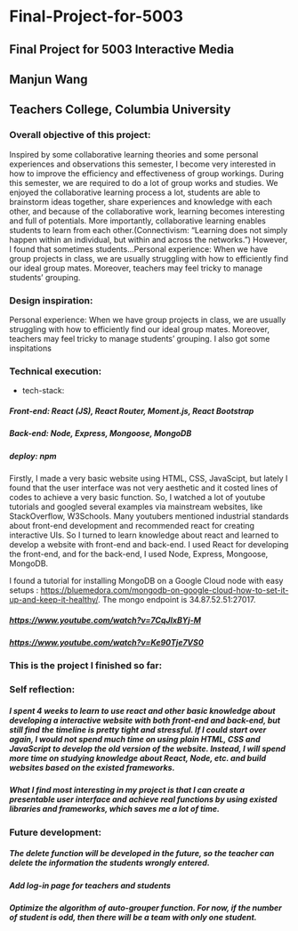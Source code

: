 # Final-Project-for-5003
## Final Project for 5003 Interactive Media 
## Manjun Wang
## Teachers College, Columbia University

### Overall objective of this project:
Inspired by some collaborative learning theories and some personal experiences and observations this semester, I become very interested in how to improve the efficiency and effectiveness of group workings. During this semester, we are required to do a lot of group works and studies. We enjoyed the collaborative learning process a lot, students are able to brainstorm ideas together, share experiences and knowledge with each other, and because of the collaborative work, learning becomes interesting and full of potentials. More importantly, collaborative learning enables students to learn from each other.(Connectivism: “Learning does not simply happen within an individual, but within and across the networks.”) However, I found that sometimes students...Personal experience: When we have group projects in class, we are usually struggling with how to efficiently find our ideal group mates. Moreover, teachers may feel tricky to manage students’ grouping. 

### Design inspiration:
Personal experience: When we have group projects in class, we are usually struggling with how to efficiently find our ideal group mates. Moreover, teachers may feel tricky to manage students’ grouping. 
I also got some inspitations 
### Technical execution:
- tech-stack:
##### Front-end: React (JS), React Router, Moment.js, React Bootstrap 
##### Back-end: Node, Express, Mongoose, MongoDB
##### deploy: npm
Firstly, I made a very basic website using HTML, CSS, JavaScipt, but lately I found that the user interface was not very aesthetic and it costed lines of codes to achieve a very basic function. So, I watched a lot of youtube tutorials and googled several examples via mainstream websites, like StackOverflow,  W3Schools. Many youtubers mentioned industrial standards about front-end development and recommended react for creating interactive UIs. So I turned to learn knowledge about react and learned to develop a website with front-end and back-end. I used React for developing the front-end, and for the back-end, I used Node, Express, Mongoose, MongoDB.  

I found a tutorial for installing MongoDB on a Google Cloud node with easy setups : https://bluemedora.com/mongodb-on-google-cloud-how-to-set-it-up-and-keep-it-healthy/. The mongo endpoint is 34.87.52.51:27017. 

##### https://www.youtube.com/watch?v=7CqJlxBYj-M
##### https://www.youtube.com/watch?v=Ke90Tje7VS0

### This is the project I finished so far:


### Self reflection:
##### I spent 4 weeks to learn to use react and other basic knowledge about developing a interactive website with both front-end and back-end, but still find the timeline is pretty tight and stressful. If I could start over again, I would not spend much time on using plain HTML, CSS and JavaScript to develop the old version of the website. Instead, I will spend more time on studying knowledge about React, Node, etc. and build websites based on the existed frameworks.
##### What I find most interesting in my project is that I can create a presentable user interface and achieve real functions by using existed libraries and frameworks, which saves me a lot of time.   

### Future development:
##### The delete function will be developed in the future, so the teacher can delete the information the students wrongly entered.
##### Add log-in page for teachers and students
##### Optimize the algorithm of auto-grouper function. For now, if the number of student is odd, then there will be a team with only one student. 


 




